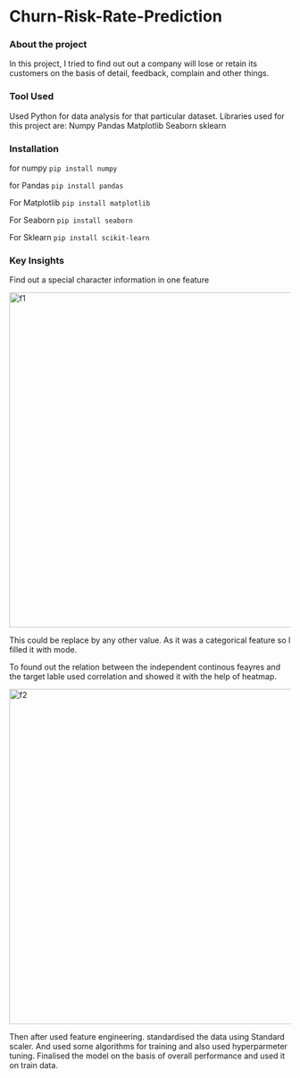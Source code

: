 # Churn-Risk-Rate-Prediction

### About the project
In this project, I tried to find out out a company will lose or retain its customers on the basis of detail, feedback, complain and other things.


### Tool Used
Used Python for data analysis for that particular dataset. Libraries used for this project are:
Numpy
Pandas
Matplotlib
Seaborn
sklearn

### Installation
for numpy
```pip install numpy```


for Pandas
```pip install pandas```


For Matplotlib
```pip install matplotlib```


For Seaborn
```pip install seaborn```

For Sklearn
```pip install scikit-learn```



### Key Insights

Find out a special character information in one feature

<img width="600" alt="f1" src="https://user-images.githubusercontent.com/69238621/140895027-47f40bf8-2459-4ce8-ad52-7b615234da42.PNG">

This could be replace by any other value. As it was a categorical feature so I filled it with mode.


To found out the relation between the independent continous feayres and the target lable used correlation and showed it with the help of heatmap.

<img width="600" alt="f2" src="https://user-images.githubusercontent.com/69238621/140895388-843fb347-c2a2-4636-9293-e4223d2db0fb.PNG">

Then after used feature engineering.
standardised the data using Standard scaler.
And used some algorithms for training and also used hyperparmeter tuning.
Finalised the model on the basis of overall performance and used it on train data.
